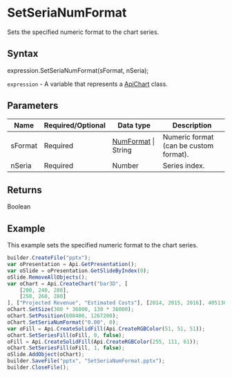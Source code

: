# SetSeriaNumFormat

Sets the specified numeric format to the chart series.

## Syntax

expression.SetSeriaNumFormat(sFormat, nSeria);

`expression` - A variable that represents a [ApiChart](../ApiChart.md) class.

## Parameters

| **Name** | **Required/Optional** | **Data type** | **Description** |
| ------------- | ------------- | ------------- | ------------- |
| sFormat | Required | [NumFormat](../../../Enumerations/NumFormat.md) &#124; String | Numeric format (can be custom format). |
| nSeria | Required | Number | Series index. |

## Returns

Boolean

## Example

This example sets the specified numeric format to the chart series.

```javascript
builder.CreateFile("pptx");
var oPresentation = Api.GetPresentation();
var oSlide = oPresentation.GetSlideByIndex(0);
oSlide.RemoveAllObjects();
var oChart = Api.CreateChart("bar3D", [
	[200, 240, 280],
	[250, 260, 280]
], ["Projected Revenue", "Estimated Costs"], [2014, 2015, 2016], 4051300, 2347595, 24, ["0", "0.00"]);
oChart.SetSize(300 * 36000, 130 * 36000);
oChart.SetPosition(608400, 1267200);
oChart.SetSeriaNumFormat("0.00", 0);
var oFill = Api.CreateSolidFill(Api.CreateRGBColor(51, 51, 51));
oChart.SetSeriesFill(oFill, 0, false);
oFill = Api.CreateSolidFill(Api.CreateRGBColor(255, 111, 61));
oChart.SetSeriesFill(oFill, 1, false);
oSlide.AddObject(oChart);
builder.SaveFile("pptx", "SetSeriaNumFormat.pptx");
builder.CloseFile();
```